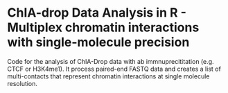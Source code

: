 # ChIA-drop Data Analysis in R - Multiplex chromatin interactions with single-molecule precision

Code for the analysis of ChIA-Drop data with ab immnuprecititation (e.g. CTCF or H3K4me1). It process paired-end FASTQ data and creates a list of multi-contacts that represent chromatin interactions at single molecule resolution.


